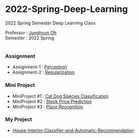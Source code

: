 # 2022-Spring-Deep-Learning
2022 Spring Semester Deep Learning Class

Professor : [Junghyun Oh](http://robotailab.net/people/junghyunoh.html)<br>
Semester : 2022 Spring
<br><br>

### Assignment
* Assignment-1 : [Perceptron](https://github.com/Lee-JaeWon/2022-Spring-Deep-Learning/blob/main/Homework/HW1_Perceptron_LeeJaeWon.ipynb)<br>
* Assignment-2 : [Regularization](https://github.com/Lee-JaeWon/2022-Spring-Deep-Learning/blob/main/Homework/HW2_Regularization.ipynb)<br>

### Mini Project
* MiniProject #1 : [Cat Dog Species Classification](https://github.com/Lee-JaeWon/2022-Spring-Deep-Learning/tree/main/MiniProject/Miniproject%231_2020741051_%EC%9D%B4%EC%9E%AC%EC%9B%90)
* MiniProject #2 : [Stock Price Prediction](https://github.com/Lee-JaeWon/2022-Spring-Deep-Learning/tree/main/MiniProject/Miniproject%232_2020741051_%EC%9D%B4%EC%9E%AC%EC%9B%90)
* MiniProject #3 : [Place Recognition](https://github.com/Lee-JaeWon/2022-Spring-Deep-Learning/tree/main/MiniProject/Miniproject%233)

### My Project
* [House-Interior-Classifier-and-Automatic-Recommendation](https://github.com/Lee-JaeWon/House-Interior-Classifier-and-Automatic-Recommendation)
